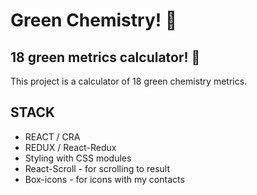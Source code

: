 # Green Chemistry! 🌳
## 18 green metrics calculator! 📱
This project is a calculator of 18 green chemistry metrics. 
## STACK 
* REACT / CRA
* REDUX / React-Redux
* Styling with CSS modules
* React-Scroll - for scrolling to result
* Box-icons - for icons with my contacts 
